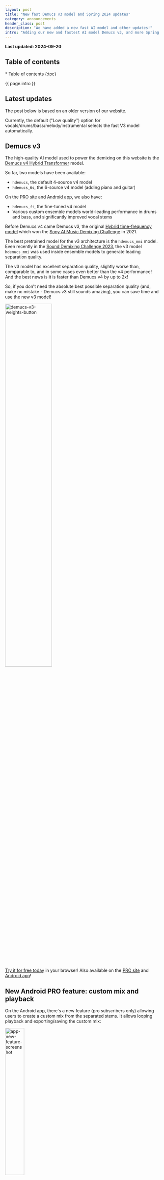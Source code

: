 ```yaml
---
layout: post
title: "New fast Demucs v3 model and Spring 2024 updates"
category: announcements
header_class: post
description: "We have added a new fast AI model and other updates!"
intro: "Adding our new and fastest AI model Demucs v3, and more Spring features!"
---
```


<span class="blog-highlight">**Last updated: 2024-09-20**</span>

<h2>Table of contents</h2>
* Table of contents
{:toc}

{{ page.intro }}

## Latest updates

The post below is based on an older version of our website.

Currently, the default ("Low quality") option for vocals/drums/bass/melody/instrumental selects the fast V3 model automatically.

## Demucs v3

The high-quality AI model used to power the demixing on this website is the [Demucs v4 Hybrid Transformer](https://github.com/facebookresearch/demucs) model.

So far, two models have been available:
* `hdemucs`, the default 4-source v4 model
* `hdemucs_6s`, the 6-source v4 model (adding piano and guitar)

On the [PRO site](/) and [Android app](/android), we also have:
* `hdemucs_ft`, the fine-tuned v4 model
* Various custom ensemble models world-leading performance in drums and bass, and significantly improved vocal stems

Before Demucs v4 came Demucs v3, the original [Hybrid time-frequency model](https://github.com/facebookresearch/demucs/tree/v3) which won the [Sony AI Music Demixing Challenge](https://www.aicrowd.com/challenges/music-demixing-challenge-ismir-2021) in 2021.

The best pretrained model for the v3 architecture is the `hdemucs_mmi` model. Even recently in the [Sound Demixing Challenge 2023](https://www.aicrowd.com/challenges/sound-demixing-challenge-2023), the v3 model `hdemucs_mmi` was used inside ensemble models to generate leading separation quality.

The v3 model has excellent separation quality, slightly worse than, comparable to, and in some cases even better than the v4 performance! And the best news is <span class="blog-highlight">it is faster than Demucs v4 by up to 2x</span>!

So, if you don't need the absolute best possible separation quality (and, make no mistake - Demucs v3 still sounds amazing), you can save time and use the new v3 model!

<img src="/assets/blog/post8/v3_button.webp" width="55%" alt="demucs-v3-weights-button"/>

[Try it for free today](https://freemusicdemixer.com/#free-demixer-app) in your browser! Also available on the [PRO site](/) and [Android app](/android)!

## New Android PRO feature: custom mix and playback

On the Android app, there's a new feature (pro subscribers only) allowing users to create a custom mix from the separated stems. It allows looping playback and exporting/saving the custom mix:

<img src="/assets/blog/post8/app_custom_mix.webp" alt="app-new-feature-screenshot" width="35%"/>

One idea for this being useful is for practicing music: separate a section of a song, remove the stem you want to practice, and play the mix in a loop while playing your piece over and over again. Alternatively, _only_ include the stem you want to practice and try to match it!

Custom mixes should also allow for some very basic experimentation for content creators and beat makers to have some flexibility on the separated stems and the ability to combine them in a custom way directly in the Music Demixer app.

Of course, for real music creation features, I would always suggest using the stems exported by music demixer inside a real music creation app/tool, digital audio workstation, or music making software designed for mixing and production (like Audacity, Reaper, JUCE, etc.).

## Coming soon: iOS app

We recently demoed Music Demixer (the app and website) at a Music Technology conference, and the #1 demand from potential clients is becoming clearer and clearer: <span class="blog-higlight">an iPhone app</span>. iOS devices and iPhones are used heavily by musicians and music creators.

We have started the process of experimenting with iOS development, and hope to bring the iPhone as an additional platform for the app in the coming year.
